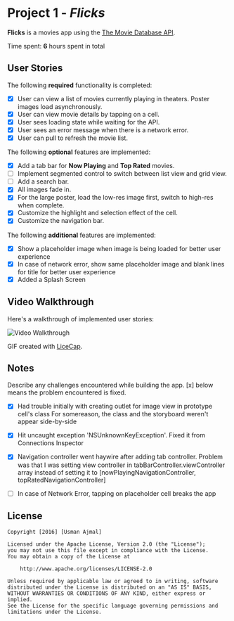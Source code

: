 
# Project 1 - *Flicks*

**Flicks** is a movies app using the [The Movie Database API](http://docs.themoviedb.apiary.io/#).

Time spent: **6** hours spent in total

## User Stories

The following **required** functionality is completed:

- [x] User can view a list of movies currently playing in theaters. Poster images load asynchronously.
- [x] User can view movie details by tapping on a cell.
- [x] User sees loading state while waiting for the API.
- [x] User sees an error message when there is a network error.
- [x] User can pull to refresh the movie list.

The following **optional** features are implemented:

- [x] Add a tab bar for **Now Playing** and **Top Rated** movies.
- [ ] Implement segmented control to switch between list view and grid view.
- [ ] Add a search bar.
- [x] All images fade in.
- [x] For the large poster, load the low-res image first, switch to high-res when complete.
- [x] Customize the highlight and selection effect of the cell.
- [x] Customize the navigation bar.

The following **additional** features are implemented:

- [x] Show a placeholder image when image is being loaded for better user experience
- [x] In case of network error, show same placeholder image and blank lines for title
      for better user experience
- [x] Added a Splash Screen

## Video Walkthrough

Here's a walkthrough of implemented user stories:

<img src='http://imgur.com/qr6YAP3' title='Flicks - Video Walkthrough' width='' alt='Video Walkthrough' />

GIF created with [LiceCap](http://www.cockos.com/licecap/).

## Notes

Describe any challenges encountered while building the app.
[x] below means the problem encountered is fixed.

- [x] Had trouble initially with creating outlet for image view in prototype cell's class
  For somereason, the class and the storyboard weren't appear side-by-side
- [x] Hit uncaught exception 'NSUnknownKeyException'. Fixed it from Connections Inspector 
- [x] Navigation controller went haywire after adding tab controller. Problem was that
      I was setting view controller in tabBarController.viewController array instead of
      setting it to [nowPlayingNavigationController, topRatedNavigationController]
- [ ] In case of Network Error, tapping on placeholder cell breaks the app


## License

    Copyright [2016] [Usman Ajmal]

    Licensed under the Apache License, Version 2.0 (the "License");
    you may not use this file except in compliance with the License.
    You may obtain a copy of the License at

        http://www.apache.org/licenses/LICENSE-2.0

    Unless required by applicable law or agreed to in writing, software
    distributed under the License is distributed on an "AS IS" BASIS,
    WITHOUT WARRANTIES OR CONDITIONS OF ANY KIND, either express or implied.
    See the License for the specific language governing permissions and
    limitations under the License.
